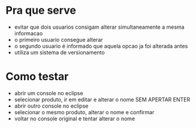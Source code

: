 # Pra que serve

- evitar que dois usuarios consigam alterar simultaneamente a mesma informacao
- o primeiro usuario consegue alterar
- o segundo usuario é informado que aquela opcao ja foi alterada antes
- utiliza um sistema de versionamento

# Como testar

- abrir um console no eclipse
- selecionar produto, ir em editar e alterar o nome SEM APERTAR ENTER
- abrir outro console no eclipse
- selecionar o mesmo produto, alterar o nome e confirmar
- voltar no console original e tentar alterar o nome
